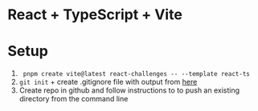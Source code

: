 # React + TypeScript + Vite

# Setup
1. ``` pnpm create vite@latest react-challenges -- --template react-ts```
2. ```git init``` + create .gitignore file with output from [here](https://www.toptal.com/developers/gitignore)
3. Create repo in github and follow instructions to to push an existing directory from the command line


